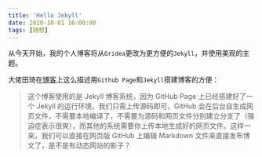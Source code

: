 ```yaml
---
title: 'Hello Jekyll'
date: 2020-10-01 16:00:00
tags: [随想]
---
```

从今天开始，我的个人博客将从`Gridea`更改为更方便的`Jekyll`，并使用美观的主题。

大佬田琦在[博客](https://tianqi.name/blog/2015/10/14/about-this-blog.html)上这么描述用`Github Page`和`Jekyll`搭建博客的方便：
> 这个博客使用的是 Jekyll 博客系统，因为 GitHub Page 上已经搭建好了一个 Jekyll 的运行环境，我们只需上传源码即可，GitHub 会在后台自生成网页文件，不需要本地编译了，不需要为源码和网页文件分别建立分支了（强迫症表示很爽），而其他的系统需要你上传本地生成好的网页文件。这样一来，我们可以直接在网页版 GitHub 上编辑 Markdown 文件来直接发布博文了，是不是有动态网站的影子？